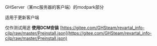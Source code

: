 GHServer（某mc服务器的客户端）的modpark部分

适用于更新客户端

仅作测试用途
 **使用DCM安装** 
[https://gitee.com/GHSteam/revartal_info-cilp/raw/master/Preinstall.json](https://gitee.com/GHSteam/revartal_info-cilp/raw/master/Preinstall.json)